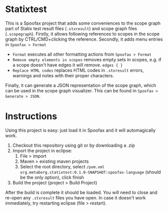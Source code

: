# Statixtest
This is a Spoofax project that adds some conveniences to the scope graph part
of Statix test result files (`.stxresult`) and scope graph files (`.scopegraph`).
Firstly, it allows following references to scopes in the scope graph by
CTRL/CMD+clicking the reference.
Secondly, it adds menu entries in `Spoofax > Format`
- `Format` executes all other formatting actions from `Spoofax > Format`
- `Remove empty elements in scopes` removes empty sets in scopes, e.g. if a
   scope doesn't have edges it will remove. `edges { }`
- `Replace HTML codes` replaces HTML codes in `.stxresult` errors, warnings and
   notes with their proper characters.

Finally, it can generate a JSON representation of the scope graph, which can be used in the scope graph visualizer.
This can be found in `Spoofax > Generate > JSON`.

# Instructions
Using this project is easy: just load it in Spoofax and it will automagically
work.

1. Checkout this repository using git or by downloading a .zip
2. Import the project in eclipse:
   1. File > import
   2. Maven > existing maven projects
   3. Select the root directory, select `/pom.xml`
   `org.metaborg.statixtest:0.1.0-SNAPSHOT:spoofax-language` (should be the
   only option), click finish
3. Build the project (project > Build Project)

After the build is complete it should be loaded.
You will need to close and re-open any `.stxresult` files you have open.
In case it doesn't work immediately, try restarting eclipse (file > restart).
